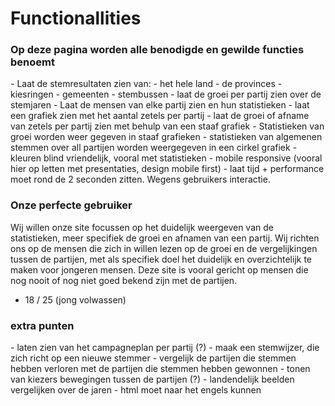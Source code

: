 <h1>
Functionallities 
</h1>
<h3> 
Op deze pagina worden alle benodigde en gewilde functies benoemt  
</h3>

<l>
- Laat de stemresultaten zien van: 
  - het hele land
  - de provinces
  - kiesringen
  - gemeenten
  - stembussen
- laat de groei per partij zien over de stemjaren
- Laat de mensen van elke partij zien en hun statistieken
- laat een grafiek zien met het aantal zetels per partij
- laat de groei of afname van zetels per partij zien met behulp van een staaf grafiek
- Statistieken van groei worden weer gegeven in staaf grafieken
- statistieken van algemenen stemmen over all partijen worden weergegeven in een cirkel grafiek
- kleuren blind vriendelijk, vooral met statistieken 
- mobile responsive (vooral hier op letten met presentaties, design mobile first)
- laat tijd + performance moet rond de 2 seconden zitten. Wegens gebruikers interactie.
</l>

<h3>
Onze perfecte gebruiker 
</h3>

<l>
Wij willen onze site focussen op het duidelijk weergeven van de statistieken, meer specifiek de groei en afnamen van een partij.
Wij richten ons op de mensen die zich in willen lezen op de groei en de vergelijkingen tussen de partijen, met als specifiek doel het duidelijk 
en overzichtelijk te maken voor jongeren mensen. Deze site is vooral gericht op mensen die nog nooit of nog niet goed bekend zijn met de partijen.

- 18 / 25 (jong volwassen)

</l>

<h3> extra punten </h3>

<l>
- laten zien van het campagneplan per partij (?)
- maak een stemwijzer, die zich richt op een nieuwe stemmer
- vergelijk de partijen die stemmen hebben verloren met de partijen die stemmen hebben gewonnen
- tonen van kiezers bewegingen tussen de partijen (?)
- landendelijk beelden vergelijken over de jaren 
- html moet naar het engels kunnen
</l>

